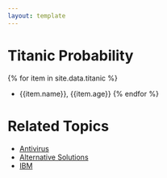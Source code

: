 ```yaml
---
layout: template
---
```

# Titanic Probability
{% for item in site.data.titanic %}
- {{item.name}}, {{item.age}}
{% endfor %}
# Related Topics
- [Antivirus](antivirus.md)
- [Alternative Solutions](prevention.md)
- [IBM](ibm.md)